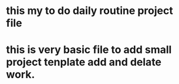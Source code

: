 # this my to do daily routine project file
# this is very basic file to add small project tenplate add and delate work.